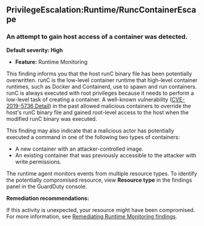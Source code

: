 PrivilegeEscalation:Runtime/RuncContainerEscape
-----------------------------------------------


### An attempt to gain host access of a container was detected.


**Default severity: High**


 * **Feature:** Runtime Monitoring

This finding informs you that the host runC binary file has been potentially overwritten. runC is the low-level container runtime that high-level container runtimes, such as Docker and Containerd, use to spawn and run containers. runC is always executed with root privileges because it needs to perform a low-level task of creating a container. A well-known vulnerability ([CVE-2019-5736 Detail](https://nvd.nist.gov/vuln/detail/CVE-2019-5736)) in the past allowed malicious containers to override the host's runC binary file and gained root-level access to the host when the modified runC binary was executed.


This finding may also indicate that a malicious actor has potentially executed a command in one of the following two types of containers:


 * A new container with an attacker-controlled image.
* An existing container that was previously accessible to the attacker with write permissions.

The runtime agent monitors events from multiple resource types. To identify the potentially compromised resource, view **Resource type** in the findings panel in the GuardDuty console.


**Remediation recommendations:**


If this activity is unexpected, your resource might have been compromised. For more information, see [Remediating Runtime Monitoring findings](https://docs.aws.amazon.com/guardduty/latest/ug/guardduty-remediate-runtime-monitoring.html).

